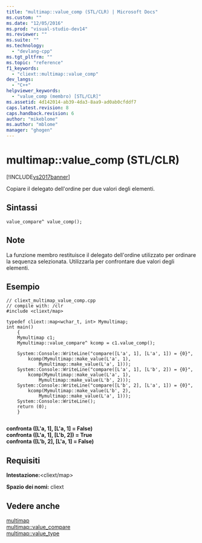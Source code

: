 ```yaml
---
title: "multimap::value_comp (STL/CLR) | Microsoft Docs"
ms.custom: ""
ms.date: "12/05/2016"
ms.prod: "visual-studio-dev14"
ms.reviewer: ""
ms.suite: ""
ms.technology: 
  - "devlang-cpp"
ms.tgt_pltfrm: ""
ms.topic: "reference"
f1_keywords: 
  - "cliext::multimap::value_comp"
dev_langs: 
  - "C++"
helpviewer_keywords: 
  - "value_comp (membro) [STL/CLR]"
ms.assetid: 4d142014-ab39-4da3-8aa9-ad0ab0cfddf7
caps.latest.revision: 8
caps.handback.revision: 6
author: "mikeblome"
ms.author: "mblome"
manager: "ghogen"
---
```

# multimap::value_comp (STL/CLR)
[!INCLUDE[vs2017banner](../assembler/inline/includes/vs2017banner.md)]

Copiare il delegato dell'ordine per due valori degli elementi.  
  
## Sintassi  
  
```  
value_compare^ value_comp();  
```  
  
## Note  
 La funzione membro restituisce il delegato dell'ordine utilizzato per ordinare la sequenza selezionata.  Utilizzarla per confrontare due valori degli elementi.  
  
## Esempio  
  
```  
// cliext_multimap_value_comp.cpp   
// compile with: /clr   
#include <cliext/map>   
  
typedef cliext::map<wchar_t, int> Mymultimap;   
int main()   
    {   
    Mymultimap c1;   
    Mymultimap::value_compare^ kcomp = c1.value_comp();   
  
    System::Console::WriteLine("compare([L'a', 1], [L'a', 1]) = {0}",   
        kcomp(Mymultimap::make_value(L'a', 1),   
            Mymultimap::make_value(L'a', 1)));   
    System::Console::WriteLine("compare([L'a', 1], [L'b', 2]) = {0}",   
        kcomp(Mymultimap::make_value(L'a', 1),   
            Mymultimap::make_value(L'b', 2)));   
    System::Console::WriteLine("compare([L'b', 2], [L'a', 1]) = {0}",   
        kcomp(Mymultimap::make_value(L'b', 2),   
            Mymultimap::make_value(L'a', 1)));   
    System::Console::WriteLine();   
    return (0);   
    }  
  
```  
  
  **confronta \(\[L'a, 1\], \[L'a, 1\] \= False\)**  
**confronta \(\[L'a, 1\], \[L'b, 2\]\) \= True**  
**confronta \(\[L'b, 2\], \[L'a, 1\] \= False\)**   
## Requisiti  
 **Intestazione:**\<cliext\/map\>  
  
 **Spazio dei nomi:** cliext  
  
## Vedere anche  
 [multimap](../dotnet/multimap-stl-clr.md)   
 [multimap::value\_compare](../dotnet/multimap-value-compare-stl-clr.md)   
 [multimap::value\_type](../dotnet/multimap-value-type-stl-clr.md)